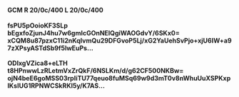 #### GCM R 20/0c/400 L 20/0c/400
**fsPU5pOoioKF3SLp**<br/>**bEgxfoZjunJ4hu7w6gmIcGOnNElQgiWAOGdvY/6SKx0=**<br/>**xCQM8u87pzxC11i2nKqIvmQu29DFGvoP5Lj/xG2YaUehSvPjo+xjU6IW+a97zXPsyASTdSb9f5lwEuPs...**<br/><br/>
**ODlxgVZica8+eLTH**<br/>**t8HPnwwLzRLetmVxZrQkF/6NSLKm/d/g62CF500NKBw=**<br/>**ojN4beE6goMSS03rpIiTU77qeuo8fuMSq69w9d3mT0v8nWhuUuXSPKxplKsIUG1RPNWCSkRKl5y/K7AS...**